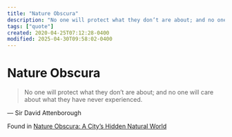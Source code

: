 ```yaml
---
title: "Nature Obscura"
description: "No one will protect what they don’t are about; and no one will care about what they have never experienced."
tags: ["quote"]
created: 2020-04-25T07:12:28-0400
modified: 2025-04-30T09:58:02-0400
---
```

# Nature Obscura

> No one will protect what they don’t are about; and no one will care about what they have never experienced.

— Sir David Attenborough
  
Found in [Nature Obscura: A City’s Hidden Natural World](bear://x-callback-url/open-note?title=Nature%20Obscura%3A%20A%20City%E2%80%99s%20Hidden%20Natural%20World)